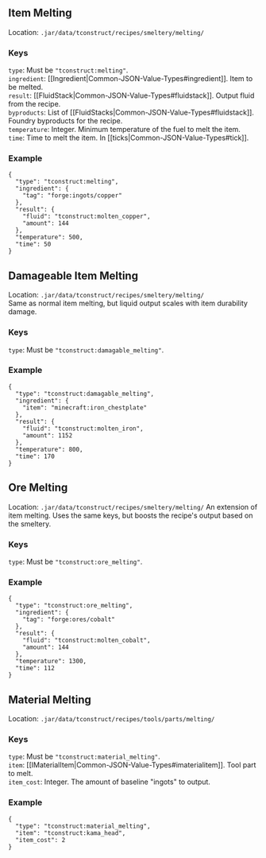 ## Item Melting
Location: `.jar/data/tconstruct/recipes/smeltery/melting/`
### Keys
`type`: Must be `"tconstruct:melting"`.  
`ingredient`: [[Ingredient|Common-JSON-Value-Types#ingredient]]. Item to be melted.  
`result`: [[FluidStack|Common-JSON-Value-Types#fluidstack]]. Output fluid from the recipe.  
`byproducts`: List of [[FluidStacks|Common-JSON-Value-Types#fluidstack]]. Foundry byproducts for the recipe.  
`temperature`: Integer. Minimum temperature of the fuel to melt the item.  
`time`: Time to melt the item. In [[ticks|Common-JSON-Value-Types#tick]].  

### Example
    {
      "type": "tconstruct:melting",
      "ingredient": {
        "tag": "forge:ingots/copper"
      },
      "result": {
        "fluid": "tconstruct:molten_copper",
        "amount": 144
      },
      "temperature": 500,
      "time": 50
    }

## Damageable Item Melting
Location: `.jar/data/tconstruct/recipes/smeltery/melting/`  
Same as normal item melting, but liquid output scales with item durability damage.  

### Keys
`type`: Must be `"tconstruct:damagable_melting"`.  

### Example
    {
      "type": "tconstruct:damagable_melting",
      "ingredient": {
        "item": "minecraft:iron_chestplate"
      },
      "result": {
        "fluid": "tconstruct:molten_iron",
        "amount": 1152
      },
      "temperature": 800,
      "time": 170
    } 

## Ore Melting
Location: `.jar/data/tconstruct/recipes/smeltery/melting/`
An extension of item melting. Uses the same keys, but boosts the recipe's output based on the smeltery.

### Keys
`type`: Must be `"tconstruct:ore_melting"`.  

### Example
    {
      "type": "tconstruct:ore_melting",
      "ingredient": {
        "tag": "forge:ores/cobalt"
      },
      "result": {
        "fluid": "tconstruct:molten_cobalt",
        "amount": 144
      },
      "temperature": 1300,
      "time": 112
    }

## Material Melting
Location: `.jar/data/tconstruct/recipes/tools/parts/melting/`
### Keys
`type`: Must be `"tconstruct:material_melting"`.  
`item`: [[IMaterialItem|Common-JSON-Value-Types#imaterialitem]]. Tool part to melt.  
`item_cost`: Integer. The amount of baseline "ingots" to output.

### Example
    {
      "type": "tconstruct:material_melting",
      "item": "tconstruct:kama_head",
      "item_cost": 2
    }